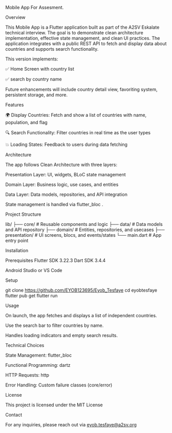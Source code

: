 Mobile App For Assesment.

Overview

This Mobile App is a Flutter application built as part of the A2SV Eskalate technical interview. The goal is to demonstrate clean architecture implementation, effective state management, and clean UI practices. The application integrates with a public REST API to fetch and display data about countries and supports search functionality.

This version implements:

✅ Home Screen with country list

✅  search by country name

Future enhancements will include country detail view, favoriting system, persistent storage, and more.

Features

🌍 Display Countries: Fetch and show a list of countries with name, population, and flag

🔍 Search Functionality: Filter countries in real time as the user types

💥  Loading States: Feedback to users during data fetching 

Architecture

The app follows Clean Architecture with three layers:

Presentation Layer: UI, widgets, BLoC state management

Domain Layer: Business logic, use cases, and entities

Data Layer: Data models, repositories, and API integration

State management is handled via flutter_bloc .

Project Structure

lib/
├── core/                   # Reusable components and logic
├── data/                   # Data models and API repository
├── domain/                 # Entities, repositories, and usecases
├── presentation/           # UI screens, blocs, and events/states
└── main.dart               # App entry point

Installation

Prerequisites
Flutter SDK
3.22.3 
Dart SDK
3.4.4 

Android Studio or VS Code

Setup

git clone <https://github.com/EYOB123695/Eyob_Tesfaye>
cd eyobtesfaye
flutter pub get
flutter run

Usage

On launch, the app fetches and displays a list of independent countries.

Use the search bar to filter countries by name.

Handles loading indicators and empty search results.



Technical Choices

State Management: flutter_bloc


Functional Programming: dartz

HTTP Requests: http

Error Handling: Custom failure classes (core/error)


License

This project is licensed under the MIT License

Contact

For any inquiries, please reach out via eyob.tesfaye@a2sv.org




